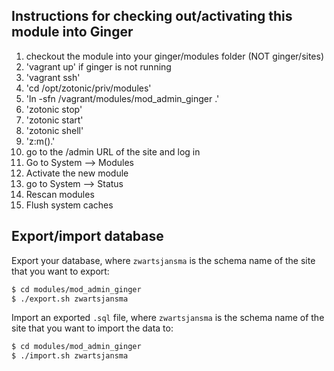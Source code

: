 Instructions for checking out/activating this module into Ginger
-----------------------------------------------------

1) checkout the module into your ginger/modules folder (NOT ginger/sites)
2) 'vagrant up' if ginger is not running
3) 'vagrant ssh'
4) 'cd /opt/zotonic/priv/modules'
5) 'ln -sfn /vagrant/modules/mod_admin_ginger .'
6) 'zotonic stop'
7) 'zotonic start'
8) 'zotonic shell'
9) 'z:m().'
10) go to the /admin URL of the site and log in
11) Go to System --> Modules
12) Activate the new module
13) go to System --> Status
14) Rescan modules
15) Flush system caches

Export/import database
----------------------

Export your database, where `zwartsjansma` is the schema name of the site
that you want to export:

```bash
$ cd modules/mod_admin_ginger
$ ./export.sh zwartsjansma
```
Import an exported `.sql` file, where `zwartsjansma` is the schema name of the
site that you want to import the data to:

```bash
$ cd modules/mod_admin_ginger
$ ./import.sh zwartsjansma
```
